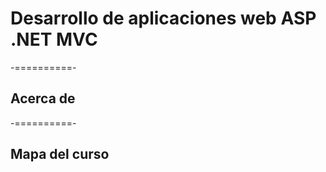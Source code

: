 # Desarrollo de aplicaciones web ASP .NET MVC

-==========-

## Acerca de

-==========-

## Mapa del curso

